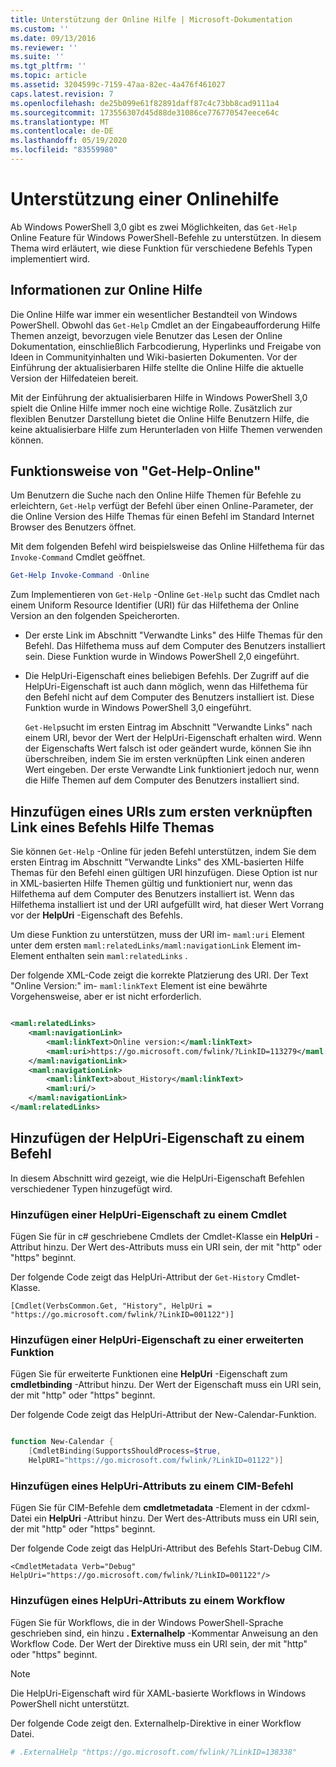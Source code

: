 ```yaml
---
title: Unterstützung der Online Hilfe | Microsoft-Dokumentation
ms.custom: ''
ms.date: 09/13/2016
ms.reviewer: ''
ms.suite: ''
ms.tgt_pltfrm: ''
ms.topic: article
ms.assetid: 3204599c-7159-47aa-82ec-4a476f461027
caps.latest.revision: 7
ms.openlocfilehash: de25b099e61f82891daff87c4c73bb8cad9111a4
ms.sourcegitcommit: 173556307d45d88de31086ce776770547eece64c
ms.translationtype: MT
ms.contentlocale: de-DE
ms.lasthandoff: 05/19/2020
ms.locfileid: "83559980"
---
```

# <a name="supporting-online-help"></a>Unterstützung einer Onlinehilfe

Ab Windows PowerShell 3,0 gibt es zwei Möglichkeiten, das `Get-Help` Online Feature für Windows PowerShell-Befehle zu unterstützen. In diesem Thema wird erläutert, wie diese Funktion für verschiedene Befehls Typen implementiert wird.

## <a name="about-online-help"></a>Informationen zur Online Hilfe

Die Online Hilfe war immer ein wesentlicher Bestandteil von Windows PowerShell. Obwohl das `Get-Help` Cmdlet an der Eingabeaufforderung Hilfe Themen anzeigt, bevorzugen viele Benutzer das Lesen der Online Dokumentation, einschließlich Farbcodierung, Hyperlinks und Freigabe von Ideen in Communityinhalten und Wiki-basierten Dokumenten. Vor der Einführung der aktualisierbaren Hilfe stellte die Online Hilfe die aktuelle Version der Hilfedateien bereit.

Mit der Einführung der aktualisierbaren Hilfe in Windows PowerShell 3,0 spielt die Online Hilfe immer noch eine wichtige Rolle. Zusätzlich zur flexiblen Benutzer Darstellung bietet die Online Hilfe Benutzern Hilfe, die keine aktualisierbare Hilfe zum Herunterladen von Hilfe Themen verwenden können.

## <a name="how-get-help--online-works"></a>Funktionsweise von "Get-Help-Online"

Um Benutzern die Suche nach den Online Hilfe Themen für Befehle zu erleichtern, `Get-Help` verfügt der Befehl über einen Online-Parameter, der die Online Version des Hilfe Themas für einen Befehl im Standard Internet Browser des Benutzers öffnet.

Mit dem folgenden Befehl wird beispielsweise das Online Hilfethema für das `Invoke-Command` Cmdlet geöffnet.

```powershell
Get-Help Invoke-Command -Online
```

Zum Implementieren von `Get-Help` -Online `Get-Help` sucht das Cmdlet nach einem Uniform Resource Identifier (URI) für das Hilfethema der Online Version an den folgenden Speicherorten.

- Der erste Link im Abschnitt "Verwandte Links" des Hilfe Themas für den Befehl. Das Hilfethema muss auf dem Computer des Benutzers installiert sein. Diese Funktion wurde in Windows PowerShell 2,0 eingeführt.

- Die HelpUri-Eigenschaft eines beliebigen Befehls. Der Zugriff auf die HelpUri-Eigenschaft ist auch dann möglich, wenn das Hilfethema für den Befehl nicht auf dem Computer des Benutzers installiert ist. Diese Funktion wurde in Windows PowerShell 3,0 eingeführt.

  `Get-Help`sucht im ersten Eintrag im Abschnitt "Verwandte Links" nach einem URI, bevor der Wert der HelpUri-Eigenschaft erhalten wird. Wenn der Eigenschafts Wert falsch ist oder geändert wurde, können Sie ihn überschreiben, indem Sie im ersten verknüpften Link einen anderen Wert eingeben. Der erste Verwandte Link funktioniert jedoch nur, wenn die Hilfe Themen auf dem Computer des Benutzers installiert sind.

## <a name="adding-a-uri-to-the-first-related-link-of-a-command-help-topic"></a>Hinzufügen eines URIs zum ersten verknüpften Link eines Befehls Hilfe Themas

Sie können `Get-Help` -Online für jeden Befehl unterstützen, indem Sie dem ersten Eintrag im Abschnitt "Verwandte Links" des XML-basierten Hilfe Themas für den Befehl einen gültigen URI hinzufügen. Diese Option ist nur in XML-basierten Hilfe Themen gültig und funktioniert nur, wenn das Hilfethema auf dem Computer des Benutzers installiert ist. Wenn das Hilfethema installiert ist und der URI aufgefüllt wird, hat dieser Wert Vorrang vor der **HelpUri** -Eigenschaft des Befehls.

Um diese Funktion zu unterstützen, muss der URI im- `maml:uri` Element unter dem ersten `maml:relatedLinks/maml:navigationLink` Element im-Element enthalten sein `maml:relatedLinks` .

Der folgende XML-Code zeigt die korrekte Platzierung des URI. Der Text "Online Version:" im- `maml:linkText` Element ist eine bewährte Vorgehensweise, aber er ist nicht erforderlich.

```xml

<maml:relatedLinks>
    <maml:navigationLink>
        <maml:linkText>Online version:</maml:linkText>
        <maml:uri>https://go.microsoft.com/fwlink/?LinkID=113279</maml:uri>
    </maml:navigationLink>
    <maml:navigationLink>
        <maml:linkText>about_History</maml:linkText>
        <maml:uri/>
    </maml:navigationLink>
</maml:relatedLinks>
```

## <a name="adding-the-helpuri-property-to-a-command"></a>Hinzufügen der HelpUri-Eigenschaft zu einem Befehl

In diesem Abschnitt wird gezeigt, wie die HelpUri-Eigenschaft Befehlen verschiedener Typen hinzugefügt wird.

### <a name="adding-a-helpuri-property-to-a-cmdlet"></a>Hinzufügen einer HelpUri-Eigenschaft zu einem Cmdlet

Fügen Sie für in c# geschriebene Cmdlets der Cmdlet-Klasse ein **HelpUri** -Attribut hinzu. Der Wert des-Attributs muss ein URI sein, der mit "http" oder "https" beginnt.

Der folgende Code zeigt das HelpUri-Attribut der `Get-History` Cmdlet-Klasse.

```
[Cmdlet(VerbsCommon.Get, "History", HelpUri = "https://go.microsoft.com/fwlink/?LinkID=001122")]
```

### <a name="adding-a-helpuri-property-to-an-advanced-function"></a>Hinzufügen einer HelpUri-Eigenschaft zu einer erweiterten Funktion

Fügen Sie für erweiterte Funktionen eine **HelpUri** -Eigenschaft zum **cmdletbinding** -Attribut hinzu. Der Wert der Eigenschaft muss ein URI sein, der mit "http" oder "https" beginnt.

Der folgende Code zeigt das HelpUri-Attribut der New-Calendar-Funktion.

```powershell

function New-Calendar {
    [CmdletBinding(SupportsShouldProcess=$true,
    HelpURI="https://go.microsoft.com/fwlink/?LinkID=01122")]
```

### <a name="adding-a-helpuri-attribute-to-a-cim-command"></a>Hinzufügen eines HelpUri-Attributs zu einem CIM-Befehl

Fügen Sie für CIM-Befehle dem **cmdletmetadata** -Element in der cdxml-Datei ein **HelpUri** -Attribut hinzu. Der Wert des-Attributs muss ein URI sein, der mit "http" oder "https" beginnt.

Der folgende Code zeigt das HelpUri-Attribut des Befehls Start-Debug CIM.

```
<CmdletMetadata Verb="Debug" HelpUri="https://go.microsoft.com/fwlink/?LinkID=001122"/>
```

### <a name="adding-a-helpuri-attribute-to-a-workflow"></a>Hinzufügen eines HelpUri-Attributs zu einem Workflow

Fügen Sie für Workflows, die in der Windows PowerShell-Sprache geschrieben sind, ein hinzu **. Externalhelp** -Kommentar Anweisung an den Workflow Code. Der Wert der Direktive muss ein URI sein, der mit "http" oder "https" beginnt.

> [!NOTE]
> Die HelpUri-Eigenschaft wird für XAML-basierte Workflows in Windows PowerShell nicht unterstützt.

Der folgende Code zeigt den. Externalhelp-Direktive in einer Workflow Datei.

```powershell
# .ExternalHelp "https://go.microsoft.com/fwlink/?LinkID=138338"
```
